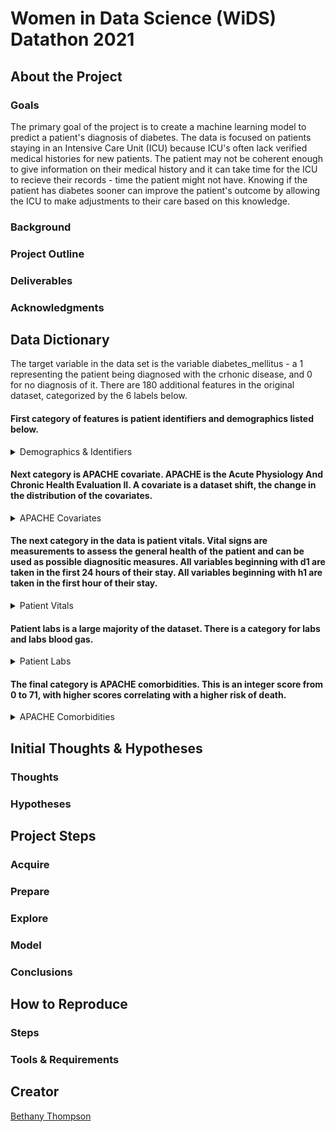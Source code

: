 # Women in Data Science (WiDS) Datathon 2021
## About the Project
### Goals
The primary goal of the project is to create a machine learning model to predict a patient's diagnosis of diabetes. The data is focused on patients staying in an Intensive Care Unit (ICU) because ICU's often lack verified medical histories for new patients. The patient may not be coherent enough to give information on their medical history and it can take time for the ICU to recieve their records - time the patient might not have. Knowing if the patient has diabetes sooner can improve the patient's outcome by allowing the ICU to make adjustments to their care based on this knowledge.

### Background

### Project Outline

### Deliverables

### Acknowledgments

## Data Dictionary
The target variable in the data set is the variable diabetes_mellitus - a 1 representing the patient being diagnosed with the crhonic disease, and 0 for no diagnosis of it. There are 180 additional features in the original dataset, categorized by the 6 labels below.  

#### First category of features is patient identifiers and demographics listed below.
<details>
<summary> Demographics & Identifiers </summary>

| Feature Name          | Description                                                                                                                                             | Data Type | Null % |
|-----------------------|---------------------------------------------------------------------------------------------------------------------------------------------------------|-----------|--------|
| encounter_id          | Unique ID number for patient unit stay                                                                                                                  | integer   | 0      |
| hospital_id           | Unique ID number for each hospital: 204 hospitals                                                                                                       | integer   | 0      |
| age                   | Age of patient in years: 0 - 89                                                                                                                         | float     | 4      |
| bmi                   | Body Mass Index in kg/m^2: goes to 6 decimal places                                                                                                     | float     | 4      |
| elective_surgery      | Boolean if patient was admitted for elective surgery                                                                                                    | integer   | 0      |
| ethnicity             | The common national or cultural tradition which the person belongs to: <br>African American, Asian, Caucasian, Hispanic, Native American, Other/Unknown | string    | 1      |
| gender                | The genotypical sex of the patient: 'M' or 'F'                                                                                                          | string    | 0      |
| height                | Height in centimeters                                                                                                                                   | float     | 2      |
| hospital_admit_source | Location of patient prior to being admitted to hospital                                                                                                 | string    | 26     |
| icu_admit_source      | Location of patient prior to being admitted to unit                                                                                                     | string    | 0      |
| icu_id                | Unique ID # for unit the patient was admitted                                                                                                           | integer   | 0      |
| icu_stay_type         | 3 types: admit, transfer, or readmit                                                                                                                    | string    | 0      |
| icu_type              | Classification for type of care the unit can give                                                                                                       | string    | 0      |
| pre_icu_los_days      | Length of stay between hospital admission and unit admission                                                                                            | float     | 0      |
| readmission_status    | Whether patient has been admitted to the unit previously, all values are 0                                                                              | integer   | 0      |
| weight                | The weight (body mass) in kilograms                                                                                                                     | float     | 3      |

</details>

#### Next category is APACHE covariate. APACHE is the Acute Physiology And Chronic Health Evaluation II. A covariate is a dataset shift, the change in the distribution of the covariates.  

<details>
<summary> APACHE Covariates </summary>

| Feature Name          | Description                                                                                                                                                                                                                                                                            | Data Type | Null % |
|-----------------------|----------------------------------------------------------------------------------------------------------------------------------------------------------------------------------------------------------------------------------------------------------------------------------------|-----------|--------|
| albumin_apache        | Albumin concentration measured during the first 24 hours in g/L, results in the highest APACHE III score. Ranges from 1.2 - 4.6                                                                                                                                                        | float     | 60     |
| apache_2_diagnosis    | APACHE II diagnosis for the ICU admission. Ranges from 101 - 308                                                                                                                                                                                                                       | float     | 1      |
| apache_3j_diagnosis   | APACHE III-J sub-diagnosis code, best describes the reason for the ICU admission. Ranges from .01 - 2201.05                                                                                                                                                                            | float     | 1      |
| apache_post_operative | APACHE operative status; 1 for post-operative, 0 for non-operative                                                                                                                                                                                                                     | integer   | 0      |
| arf_apache            | Whether the patient had acute renal failure during the first 24 hours of their unit stay, defined as a 24 hour urine output <410ml, creatinine >=133 micromol/L and no chronic dialysis. 0 or 1                                                                                        | integer   | 0      |
| bilirubin_apache      | Bilirubin concentration measured during the first 24 hours in micromol/L, results in the highest APACHE III score. Ranges from .1 - 60.2                                                                                                                                               | float     | 63     |
| bun_apache            | Blood Urea Nitrogen concentration measured during the first 24 hours in mmol/L, results in the highest APACHE III score. Ranges from 4.0 - 27.0                                                                                                                                        | float     | 20     |
| creatinine_apache     | Creatinine concentration measured during the first 24 hours in micromol/L, results in the highest APACHE III score. Ranges from .3 - 11.18                                                                                                                                             | float     | 19     |
| fio2_apache           | Fraction of Inspired Oxygen from the arterial blood gas taken during the first 24 hours of unit admission, produces the highest APACHE III score for oxygenation. Ranges from .21 - 1.0                                                                                                | float     | 77     |
| gcs_eyes_apache       | Eye opening component of the Glasgow Coma Scale measured during the first 24 hours, results in the highest APACHE III score. Values of 1, 2, 3, or 4                                                                                                                                   | float     | 2      |
| gcs_motor_apache      | Motor component of the Glasgow Coma Scale measured during the first 24 hours, results in the highest APACHE III score. Values of 1, 2, 3, 4, 5, or 6                                                                                                                                   | float     | 2      |
| gcs_unable_apache     | Whether the Glasgow Coma Scale was unable to be assessed due to patient sedation. 0 or 1                                                                                                                                                                                               | float     | 1      |
| gcs_verbal_apache     | Verbal component of the Glasgow Coma Scale measured during the first 24 hours, results in the highest APACHE III score. Values of 1, 2, 3, 4, or 5                                                                                                                                     | float     | 2      |
| glucose_apache        | Glucose concentration measured during the first 24 hours in mmol/L, results in the highest APACHE III score. Ranges from 39.0 - 598.7                                                                                                                                                  | float     | 11     |
| heart_rate_apache     | Heart rate measured during the first 24 hours in bpm, results in the highest APACHE III score. Ranges from 30.0 - 178.0                                                                                                                                                                | float     | 0      |
| hematocrit_apache     | Hematocrit measured during the first 24 hours, results in the highest APACHE III score. Ranges from 16.2 - 51.4                                                                                                                                                                        | float     | 21     |
| intubated_apache      | Whether the patient was intubated at the time of the highest scoring arterial blood gas used in the oxygenation score. 0 or 1                                                                                                                                                          | integer   | 0      |
| map_apache            | Mean Arterial Pressure measured during the first 24 hours in ml of mercury, results in the highest APACHE III score. Ranges from 40.0 - 200.0                                                                                                                                          | float     | 1      |
| paco2_apache          | Partial Pressure of Carbon Dioxide from the arterial blood gas taken during the first 24 hours of unit admission in ml of mercury, produces the highest APACHE III score for oxygenation. Ranges from 18.0 - 95.0ml of mercury                                                         | float     | 77     |
| paco2_for_ph_apache   | Partial Pressure of Carbon Dioxide from the arterial blood gas taken during the first 24 hours of unit admission ml of mercury, produces the highest APACHE III score for acid-base disturbance. Ranges from 18.0 - 95.0                                                               | float     | 77     |
| pao2_apache           | Partial Pressure of Oxygen from the arterial blood gas taken during the first 24 hours of unit admission in ml of mercury, produces the highest APACHE III score for oxygenation. Ranges from 31.0 - 498.0                                                                             | float     | 77     |
| ph_apache             | pH from the arterial blood gas taken during the first 24 hours of unit admission, produces the highest APACHE III score for acid-base disturbance. Ranges from 6.97 - 7.59                                                                                                             | float     | 77     |
| resprate_apache       | Respiratory rate measured during the first 24 hours in breaths/minute, results in the highest APACHE III score. Ranges from 4.0 - 60.0                                                                                                                                                 | float     | 1      |
| sodium_apache         | Sodium concentration measured during the first 24 hours in mmol/L, results in the highest APACHE III score. Ranges from 117.0 - 158.0                                                                                                                                                  | float     | 19     |
| temp_apache           | Temperature measured during the first 24 hours in degrees celsius, results in the highest APACHE III score. Ranges from 32.1 - 39.7                                                                                                                                                    | float     | 5      |
| urineoutput_apache    | Total urine output for the first 24 hours in ml. Ranges from 0 - 8716.7                                                                                                                                                                                                                | float     | 49     |
| ventilated_apache     | Whether the patient was invasively ventilated at the time of the highest scoring arterial blood gas using the oxygenation scoring algorithm, including any mode of positive pressure ventilation delivered through a circuit attached to an endo-tracheal tube or tracheostomy. 0 or 1 | integer   | 0      |
| wbc_apache            | White blood cell count measured during the first 24 hours in 10^9/L, results in the highest APACHE III score. Ranges from .9 - 45.8                                                                                                                                                    | float     | 23     |

</details>

#### The next category in the data is patient vitals. Vital signs are measurements to assess the general health of the patient and can be used as possible diagnositic measures. All variables beginning with d1 are taken in the first 24 hours of their stay. All variables beginning with h1 are taken in the first hour of their stay.  

<details>
<summary> Patient Vitals </summary>
  
  **Day 1 Vitals**
  
  | Variable Name             | Description                                                                                                           | Data Type | Null % |
|---------------------------|-----------------------------------------------------------------------------------------------------------------------|-----------|--------|
| d1_diasbp_invasive_max    | Highest diastolic blood pressure in ml of mercury, invasively measured. Ranges from 37 - 181                          | integer   | 73     |
| d1_diasbp_invasive_min    | Lowest diastolic blood pressure in ml of mercury, invasively measured. Ranges from 5 - 89                             | integer   | 73     |
| d1_diasbp_max             | Highest diastolic blood pressure in ml of mercury, either non-invasively or invasively measured. Ranges from 46 - 165 | integer   | 0      |
| d1_diasbp_min             | Lowest diastolic blood pressure in ml of mercury, either non-invasively or invasively measured. Ranges from 13 - 90   | integer   | 0      |
| d1_diasbp_noninvasive_max | Highest diastolic blood pressure in ml of mercury, non-invasively measured. Ranges from 46 - 165                      | integer   | 1      |
| d1_diasbp_noninvasive_min | Lowest diastolic blood pressure in ml of mercury, non-invasively measured. Ranges from 13 - 90                        | integer   | 1      |
| d1_heartrate_max          | Highest heart rate in beats/minute. Ranges from 58 - 177                                                              | integer   | 0      |
| d1_heartrate_min          | Lowest heart rate in beats/minute. Ranges from 0 - 175                                                                | integer   | 0      |
| d1_mbp_invasive_max       | Highest mean blood pressure in ml of mercury, invasively measured. Ranges from 38 - 322                               | integer   | 73     |
| d1_mbp_invasive_min       | Lowest mean blood pressure in ml of mercury, invasively measured. Ranges from 2 - 119                                 | integer   | 73     |
| d1_mbp_max                | Highest mean blood pressure in ml of mercury, either non-invasively or invasively measured. Ranges from 60 - 184      | integer   | 0      |
| d1_mbp_min                | Lowest mean blood pressure in ml of mercury, either non-invasively or invasively measured. Ranges from 22 - 112       | integer   | 0      |
| d1_mbp_noninvasive_max    | Highest mean blood pressure in ml of mercury, non-invasively measured. Ranges from 60 - 181                           | integer   | 2      |
| d1_mbp_noninvasive_min    | Lowest mean blood pressure in ml of mercury, non-invasively measured. Ranges from 22 - 112                            | integer   | 2      |
| d1_resprate_max           | Highest respiratory rate in breaths/minute. Ranges from 14 - 92                                                       | integer   | 1      |
| d1_resprate_min           | Lowest respiratory rate in breaths/minute. Ranges from 0 - 100                                                        | integer   | 1      |
| d1_spo2_max               | Highest peripheral oxygen saturation as a %. Ranges from 0 - 100                                                      | integer   | 0      |
| d1_spo2_min               | Lowest peripheral oxygen saturation as a %. Ranges from 0 - 100                                                       | integer   | 0      |
| d1_sysbp_invasive_max     | Highest systolic blood pressure in ml of mercury, invasively measured. Ranges from 71 - 295                           | integer   | 73     |
| d1_sysbp_invasive_min     | Lowest systolic blood pressure in ml of mercury, invasively measured. Ranges from 10 - 172                            | integer   | 73     |
| d1_sysbp_max              | Highest systolic blood pressure in ml of mercury, either non-invasively or invasively measured. Ranges from 90 - 232  | integer   | 0      |
| d1_sysbp_min              | Lowest systolic blood pressure in ml of mercury, either non-invasively or invasively measured. Ranges from 41 - 160   | integer   | 0      |
| d1_sysbp_noninvasive_max  | Highest systolic blood pressure in ml of mercury, non-invasively measured. Ranges from 90 - 232                       | integer   | 1      |
| d1_sysbp_noninvasive_min  | Lowest systolic blood pressure in ml of mercury, non-invasively measured. Ranges from 41 - 160                        | integer   | 1      |
| d1_temp_max               | Highest core temperature in degrees Celsius, invasively measured. Ranges from 35 - 40                                 | integer   | 3      |
| d1_temp_min               | Lowest core temperature in degrees Celsius. Ranges from 32 - 38                                                       | integer   | 3      |
  
  **Hour 1 Vitals**
  
  | Variable Name             | Description                                                                                                           | Data Type | Null % |
|---------------------------|-----------------------------------------------------------------------------------------------------------------------|-----------|--------|
|h1_diasbp_invasive_max    | Highest diastolic blood pressure in ml of mercury, invasively measured. Ranges from 33 - 135                          | integer   | 81     |
| h1_diasbp_invasive_min    | Lowest diastolic blood pressure in ml of mercury, invasively measured. Ranges from 19 - 104                           | integer   | 81     |
| h1_diasbp_max             | Highest diastolic blood pressure in ml of mercury, either non-invasively or invasively measured. Ranges from 37 - 143 | integer   | 4      |
| h1_diasbp_min             | Lowest diastolic blood pressure in ml of mercury, either non-invasively or invasively measured. Ranges from 22 - 113  | integer   | 4      |
| h1_diasbp_noninvasive_max | Highest diastolic blood pressure in ml of mercury, non-invasively measured. Ranges from 37 - 144                      | integer   | 9      |
| h1_diasbp_noninvasive_min | Lowest diastolic blood pressure in ml of mercury, non-invasively measured. Ranges from 22 - 114                       | integer   | 9      |
| h1_heartrate_max          | Highest heart rate in beats/minute. Ranges from 46 - 164                                                              | integer   | 3      |
| h1_heartrate_min          | Lowest heart rate in beats/minute. Ranges from 36 - 144                                                               | integer   | 3      |
| h1_mbp_invasive_max       | Highest mean blood pressure in ml of mercury, invasively measured. Ranges from 36 - 293                               | integer   | 80     |
| h1_mbp_invasive_min       | Lowest mean blood pressure in ml of mercury, invasively measured. Ranges from 8 - 140                                 | integer   | 80     |
| h1_mbp_max                | Highest mean blood pressure in ml of mercury, either non-invasively or invasively measured. Ranges from 49 - 165      | integer   | 5      |
| h1_mbp_min                | Lowest mean blood pressure in ml of mercury, either non-invasively or invasively measured. Ranges from 32 - 138       | integer   | 5      |
| h1_mbp_noninvasive_max    | Highest mean blood pressure in ml of mercury, non-invasively measured. Ranges from 49 - 163                           | integer   | 10     |
| h1_mbp_noninvasive_min    | Lowest mean blood pressure in ml of mercury, non-invasively measured. Ranges from 32 - 138                            | integer   | 10     |
| h1_resprate_max           | Highest respiratory rate in breaths/minute. Ranges from 10 - 59                                                       | integer   | 5      |
| h1_resprate_min           | Lowest respiratory rate in breaths/minute. Ranges from 0 - 189                                                        | integer   | 5      |
| h1_spo2_max               | Highest peripheral oxygen saturation as a %. Ranges from 0 - 100                                                      | integer   | 5      |
| h1_spo2_min               | Lowest peripheral oxygen saturation as a %. Ranges from 0 - 100                                                       | integer   | 5      |
| h1_sysbp_invasive_max     | Highest systolic blood pressure in ml of mercury, invasively measured. Ranges from 65 - 246                           | integer   | 81     |
| h1_sysbp_invasive_min     | Lowest systolic blood pressure in ml of mercury, invasively measured. Ranges from 31 - 198                            | integer   | 81     |
| h1_sysbp_max              | Highest systolic blood pressure in ml of mercury, either non-invasively or invasively measured. Ranges from 75 - 223  | integer   | 4      |
| h1_sysbp_min              | Lowest systolic blood pressure in ml of mercury, either non-invasively or invasively measured. Ranges from 53 - 194   | integer   | 4      |
| h1_sysbp_noninvasive_max  | Highest systolic blood pressure in ml of mercury, non-invasively measured. Ranges from 75 - 223                       | integer   | 9      |
| h1_sysbp_noninvasive_min  | Lowest systolic blood pressure in ml of mercury, non-invasively measured. Ranges from 53 - 195                        | integer   | 9      |
| h1_temp_max               | Highest core temperature in degrees Celsius, invasively measured. Ranges from 33 - 40                                 | integer   | 23     |
| h1_temp_min               | Lowest core temperature in degrees Celsius. Ranges from 33 - 39                                                       | integer   | 23     |
  
</details>

#### Patient labs is a large majority of the dataset. There is a category for labs and labs blood gas.

<details>
<summary> Patient Labs </summary>
  
   **Day 1 Labs**
   
   | Variable Name        | Description                                                                                                          | Data Type | Null % |
|----------------------|----------------------------------------------------------------------------------------------------------------------|-----------|--------|
| d1_albumin_max       | The lowest albumin concentration of the patient in their serum in g/L. Ranges from 1 - 5                             | Float     | 55     |
| d1_albumin_min       | The lowest albumin concentration of the patient in their serum in g/L. Ranges from 1 - 4                             | Float     | 55     |
| d1_bilirubin_max     | The highest bilirubin concentration of the patient in their serum or plasma in micromol/L. Ranges from 0 - 60        | Float     | 59     |
| d1_bilirubin_min     | The lowest bilirubin concentration of the patient in their serum or plasma in micromol/L. Ranges from 0 - 58         | Float     | 59     |
| d1_bun_max           | The highest blood urea nitrogen concentration of the patient in their serum or plasma in mmol/L. Ranges from 4 - 126 | Float     | 11     |
| d1_bun_min           | The lowest blood urea nitrogen concentration of the patient in their serum or plasma in mmol/L. Ranges from 3 - 113  | Float     | 11     |
| d1_calcium_max       | The highest calcium concentration of the patient in their serum in mmol/L. Ranges from 6 - 11                        | Float     | 13     |
| d1_calcium_min       | The lowest calcium concentration of the patient in their serum in mmol/L. Ranges from 6 - 10                         | Float     | 13     |
| d1_creatinine_max    | The highest creatinine concentration of the patient in their serum or plasma in micromol/L. Ranges from 0 - 11       | Float     | 10     |
| d1_creatinine_min    | The lowest creatinine concentration of the patient in their serum or plasma in micromol/L. Ranges from 0 - 10        | Float     | 10     |
| d1_glucose_max       | The highest glucose concentration of the patient in their serum or plasma in mmol/L. Ranges from 73 - 611            | Integer   | 6      |
| d1_glucose_min       | The lowest glucose concentration of the patient in their serum or plasma in mmol/L. Ranges from 33 - 288             | Integer   | 6      |
| d1_hco3_max          | The highest bicarbonate concentration for the patient in their serum or plasma in mmol/L. Ranges from 12 - 40        | Float     | 15     |
| d1_hco3_min          | The lowest bicarbonate concentration for the patient in their serum or plasma in mmol/L. Ranges from 7 - 39          | Float     | 15     |
| d1_hemaglobin_max    | The highest hemoglobin concentration for the patient in g/dL. Ranges from 7 - 17                                     | Float     | 12     |
| d1_hemaglobin_min    | The lowest hemoglobin concentration for the patient in g/dL. Ranges from 7 - 17                                      | Float     | 12     |
| d1_hematocrit_max    | The highest volume proportion of red blood cells in a patient's blood, expressed as a fraction. Ranges from 20 - 52  | Float     | 12     |
| d1_hematocrit_min    | The lowest volume proportion of red blood cells in a patient's blood, expressed as a fraction. Ranges from 16 - 50   | Float     | 12     |
| d1_inr_max           | The highest international normalized ratio for the patient in micromol/L. Ranges from 1 - 8                          | Float     | 62     |
| d1_inr_min           | The lowest international normalized ratio for the patient in micromol/L. Ranges from 1 - 6                           | Float     | 62     |
| d1_lactate_max       | The highest lactate concentration for the patient in their serum or plasma in mmol/L. Ranges from 0 - 20             | Float     | 73     |
| d1_lactate_min       | The lowest lactate concentration for the patient in their serum or plasma in mmol/L. Ranges from 0 - 15              | Float     | 73     |
| d1_platelets_max     | The highest platelet count for the patient in 10^9/L. Ranges from 27 - 585                                           | Integer   | 14     |
| d1_platelets_min     | The lowest platelet count for the patient in 10^9/L. Ranges from 19 - 557                                            | Integer   | 14     |
| d1_potassium_max     | The highest potassium concentration for the patient in their serum or plasma in mmol/L. Ranges from 3 - 7            | Float     | 10     |
| d1_potassium_min     | The lowest potassium concentration for the patient in their serum or plasma in mmol/L. Ranges from 2 - 6             | Float     | 10     |
| d1_sodium_max        | The highest sodium concentration for the patient in their serum or plasma in mmol/L. Ranges from 123 - 158           | Float     | 10     |
| d1_sodium_min        | The lowest sodium concentration for the patient in their serum or plasma in mmol/L. Ranges from 117 - 153            | Float     | 10     |
| d1_wbc_max           | The highest white blood cell count for the patient in 10^9/L. Ranges from 1 - 46                                     | Float     | 13     |
| d1_wbc_min           | The lowest white blood cell count for the patient in 10^9/L. Ranges from 1 - 41                                      | Float     | 13     |
   
   **Hour 1 Labs**
   
   | Variable Name        | Description                                                                                                          | Data Type | Null % |
|----------------------|----------------------------------------------------------------------------------------------------------------------|-----------|--------|
| h1_albumin_max       | The lowest albumin concentration of the patient in their serum in g/L. Ranges from 1 - 5                             | Float     | 91     |
| h1_albumin_min       | The lowest albumin concentration of the patient in their serum in g/L. Ranges from 1 - 5                             | Float     | 91     |
| h1_bilirubin_max     | The highest bilirubin concentration of the patient in their serum or plasma in micromol/L. Ranges from 0 - 58        | Float     | 92     |
| h1_bilirubin_min     | The lowest bilirubin concentration of the patient in their serum or plasma in micromol/L. Ranges from 0 - 58         | Float     | 92     |
| h1_bun_max           | The highest blood urea nitrogen concentration of the patient in their serum or plasma in mmol/L. Ranges from 4 - 135 | Float     | 81     |
| h1_bun_min           | The lowest blood urea nitrogen concentration of the patient in their serum or plasma in mmol/L. Ranges from 4 - 135  | Float     | 81     |
| h1_calcium_max       | The highest calcium concentration of the patient in their serum in mmol/L. Ranges from 6 - 11                        | Float     | 81     |
| h1_calcium_min       | The lowest calcium concentration of the patient in their serum in mmol/L. Ranges from 5 - 11                         | Float     | 81     |
| h1_creatinine_max    | The highest creatinine concentration of the patient in their serum or plasma in micromol/L. Ranges from 0 - 12       | Float     | 81     |
| h1_creatinine_min    | The lowest creatinine concentration of the patient in their serum or plasma in micromol/L. Ranges from 0 - 12        | Float     | 81     |
| h1_glucose_max       | The highest glucose concentration of the patient in their serum or plasma in mmol/L. Ranges from 59 - 695            | Integer   | 58     |
| h1_glucose_min       | The lowest glucose concentration of the patient in their serum or plasma in mmol/L. Ranges from 42 - 670             | Integer   | 58     |
| h1_hco3_max          | The highest bicarbonate concentration for the patient in their serum or plasma in mmol/L. Ranges from 6 - 39         | Float     | 82     |
| h1_hco3_min          | The lowest bicarbonate concentration for the patient in their serum or plasma in mmol/L. Ranges from 6 - 39          | Float     | 82     |
| h1_hemaglobin_max    | The highest hemoglobin concentration for the patient in g/dL 5 - 17                                                  | Float     | 79     |
| h1_hemaglobin_min    | The lowest hemoglobin concentration for the patient in g/dL. Ranges from 5 - 17                                      | Float     | 79     |
| h1_hematocrit_max    | The highest volume proportion of red blood cells in a patient's blood, expressed as a fraction. Ranges from 16 - 52  | Float     | 79     |
| h1_hematocrit_min    | The lowest volume proportion of red blood cells in a patient's blood, expressed as a fraction. Ranges from 16 - 52   | Float     | 79     |
| h1_inr_max           | The highest international normalized ratio for the patient in micromol/L. Ranges from 1 - 8                          | Float     | 62     |
| h1_inr_min           | The lowest international normalized ratio for the patient in micromol/L. Ranges from 1 - 6                           | Float     | 62     |
| h1_lactate_max       | The highest lactate concentration for the patient in their serum or plasma in mmol/L. Ranges from 0 - 18             | Float     | 91     |
| h1_lactate_min       | The lowest lactate concentration for the patient in their serum or plasma in mmol/L. Ranges from 0 - 18              | Float     | 91     |
| h1_platelets_max     | The highest platelet count for the patient in 10^9/L. Ranges from 20 - 585                                           | Integer   | 81     |
| h1_platelets_min     | The lowest platelet count for the patient in 10^9/L. Ranges from 20 - 585                                            | Integer   | 81     |
| h1_potassium_max     | The highest potassium concentration for the patient in their serum or plasma in mmol/L. Ranges from 2 - 7            | Float     | 77     |
| h1_potassium_min     | The lowest potassium concentration for the patient in their serum or plasma in mmol/L. Ranges from 2 - 7             | Float     | 77     |
| h1_sodium_max        | The highest sodium concentration for the patient in their serum or plasma in mmol/L. Ranges from 114 - 157           | Float     | 78     |
| h1_sodium_min        | The lowest sodium concentration for the patient in their serum or plasma in mmol/L. Ranges from 114 - 157            | Float     | 78     |
| h1_wbc_max           | The highest white blood cell count for the patient in 10^9/L. Ranges from 1 - 44                                     | Float     | 81     |
| h1_wbc_min           | The lowest white blood cell count for the patient in 10^9/L. Ranges from 1 - 44                                      | Float     | 81     |
   
   **Day 1 Blood Labs**
   
   | Variable Name        | Description                                                                                                          | Data Type | Null % |
|----------------------|----------------------------------------------------------------------------------------------------------------------|-----------|--------|
| d1_arterial_pco2_max | The highest arterial partial pressure of carbon dioxide for the patient in ml of mercury. Ranges from 18 - 111       | Float     | 65     |
| d1_arterial_pco2_min | The lowest arterial partial pressure of carbon dioxide for the patient in ml of mercury. Ranges from 15 - 86         | Float     | 65     |
| d1_arterial_ph_max   | The highest arterial pH for the patient. Ranges from 7 - 8                                                           | Float     | 65     |
| d1_arterial_ph_min   | The lowest arterial pH for the patient. Ranges from 7 - 8                                                            | Float     | 65     |
| d1_arterial_po2_max  | The highest arterial partial pressure of oxygen for the patient in ml of mercury. Ranges from 39 - 541               | Float     | 65     |
| d1_arterial_po2_min  | The lowest arterial partial pressure of oxygen for the patient in ml of mercury. Ranges from 28 - 449                | Float     | 65     |
| d1_pao2fio2ratio_max | The highest fraction of inspired oxygen for the patient. Ranges from 55 - 835                                        | Float     | 72     |
| d1_pao2fio2ratio_min | The lowest fraction of inspired oxygen for the patient. Ranges from 36 - 604                                         | Float     | 72     |
   
   **Hour 1 Blood Labs**
   | Variable Name        | Description                                                                                                          | Data Type | Null % |
|----------------------|----------------------------------------------------------------------------------------------------------------------|-----------|--------|
| h1_arterial_pco2_max | The highest arterial partial pressure of carbon dioxide for the patient in ml of mercury. Ranges from 15 - 112       | Float     | 83     |
| h1_arterial_pco2_min | The lowest arterial partial pressure of carbon dioxide for the patient in ml of mercury. Ranges from 15 - 107        | Float     | 83     |
| h1_arterial_ph_max   | The highest arterial pH for the patient. Ranges from 7 - 8                                                           | Float     | 83     |
| h1_arterial_ph_min   | The lowest arterial pH for the patient. Ranges from 7 - 8                                                            | Float     | 83     |
| h1_arterial_po2_max  | The highest arterial partial pressure of oxygen for the patient in ml of mercury. Ranges from 34 - 535               | Float     | 83     |
| h1_arterial_po2_min  | The lowest arterial partial pressure of oxygen for the patient in ml of mercury 31 - 515                             | Float     | 83     |
| h1_pao2fio2ratio_max | The highest fraction of inspired oxygen for the patient. Ranges from 42 - 720                                        | Float     | 87     |
| h1_pao2fio2ratio_min | The lowest fraction of inspired oxygen for the patient. Ranges from 38 - 655                                         | Float     | 87     |
   
   
</details>

#### The final category is APACHE comorbidities. This is an integer score from 0 to 71, with higher scores correlating with a higher risk of death.

<details>
<summary> APACHE Comorbidities </summary>
  
  | Variable Name               | Description                                                                                                                                                                                                                                                                                                             | Data Type  | Null % |
|-----------------------------|-------------------------------------------------------------------------------------------------------------------------------------------------------------------------------------------------------------------------------------------------------------------------------------------------------------------------|------------|--------|
| aids                        | Whether the patient has a definitive diagnosis of acquired immune deficiency syndrome (AIDS) (not HIV positive alone)                                                                                                                                                                                                   | Binary Int | 0      |
| cirrhosis                   | Whether the patient has a history of heavy alcohol use with portal hypertension and varices, other causes of cirrhosis with evidence of portal hypertension and varices, or biopsy proven cirrhosis. This comorbidity does not apply to patients with a functioning liver transplant.                                   | Binary Int | 0      |
| hepatic_failure             | Whether the patient has cirrhosis and additional complications including jaundice and ascites, upper GI bleeding, hepatic encephalopathy, or coma.                                                                                                                                                                      | Binary Int | 0      |
| immunosuppression           | Whether the patient has their immune system suppressed within six months prior to ICU admission for any of the following reasons; radiation therapy, chemotherapy, use of non-cytotoxic immunosuppressive drugs, high dose steroids (at least 0.3 mg/kg/day of methylprednisolone or equivalent for at least 6 months). | Binary Int | 0      |
| leukemia                    | Whether the patient has been diagnosed with acute or chronic myelogenous leukemia, acute or chronic lymphocytic leukemia, or multiple myeloma.                                                                                                                                                                          | Binary Int | 0      |
| lymphoma                    | Whether the patient has been diagnosed with non-Hodgkin lymphoma.                                                                                                                                                                                                                                                       | Binary Int | 0      |
| solid_tumor_with_metastasis | Whether the patient has been diagnosed with any solid tumor carcinoma (including malignant melanoma) which has evidence of metastasis.                                                                                                                                                                                  | Binary Int | 0      |
  
</details>

## Initial Thoughts & Hypotheses
### Thoughts
### Hypotheses
## Project Steps
### Acquire
### Prepare
### Explore
### Model
### Conclusions
## How to Reproduce
### Steps
### Tools & Requirements
## Creator
[Bethany Thompson](https://github.com/ThompsonBethany01)
